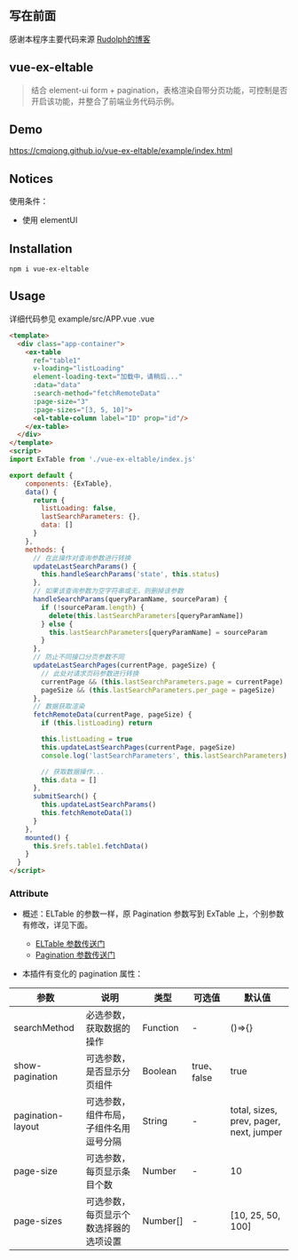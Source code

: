 ## 写在前面
感谢本程序主要代码来源 [Rudolph的博客](https://w-rudolph.github.io/2017/11/04/element-ui-extend-table/)

## vue-ex-eltable
> 结合 element-ui form + pagination，表格渲染自带分页功能，可控制是否开启该功能，并整合了前端业务代码示例。

## Demo
https://cmqiong.github.io/vue-ex-eltable/example/index.html

## Notices
使用条件：
- 使用 elementUI

## Installation
```shell
npm i vue-ex-eltable
```

## Usage
详细代码参见 example/src/APP.vue
.vue
```html
<template>
  <div class="app-container">
    <ex-table
      ref="table1"
      v-loading="listLoading"
      element-loading-text="加载中，请稍后..."
      :data="data"
      :search-method="fetchRemoteData"
      :page-size="3"
      :page-sizes="[3, 5, 10]">
      <el-table-column label="ID" prop="id"/>
    </ex-table>
  </div>
</template>
<script>
import ExTable from './vue-ex-eltable/index.js'

export default {
    components: {ExTable},
    data() {
      return {
        listLoading: false,
        lastSearchParameters: {},
        data: []
      }
    },
    methods: {
      // 在此操作对查询参数进行转换
      updateLastSearchParams() {
        this.handleSearchParams('state', this.status)
      },
      // 如果该查询参数为空字符串或无，则删掉该参数
      handleSearchParams(queryParamName, sourceParam) {
        if (!sourceParam.length) {
          delete(this.lastSearchParameters[queryParamName])
        } else {
          this.lastSearchParameters[queryParamName] = sourceParam
        }
      },
      // 防止不同接口分页参数不同
      updateLastSearchPages(currentPage, pageSize) {
        // 此处对请求页码参数进行转换
        currentPage && (this.lastSearchParameters.page = currentPage)
        pageSize && (this.lastSearchParameters.per_page = pageSize)
      },
      // 数据获取渲染
      fetchRemoteData(currentPage, pageSize) {
        if (this.listLoading) return

        this.listLoading = true
        this.updateLastSearchPages(currentPage, pageSize)
        console.log('lastSearchParameters', this.lastSearchParameters)

        // 获取数据操作...
        this.data = []
      },
      submitSearch() {
        this.updateLastSearchParams()
        this.fetchRemoteData(1)
      }
    },
    mounted() {
      this.$refs.table1.fetchData()
    }
  }
</script>
```

### Attribute
- 概述：ELTable 的参数一样，原 Pagination 参数写到 ExTable 上，个别参数有修改，详见下面。

  - [ELTable 参数传送门](https://element.faas.ele.me/#/zh-CN/component/table)
  - [Pagination 参数传送门](https://element.faas.ele.me/#/zh-CN/component/pagination)

- 本插件有变化的 pagination 属性：

| 参数     | 说明          | 类型         | 可选值           | 默认值     |
| -------- | ------------- | ----------- | --------------- | --------- |
| searchMethod | 必选参数，获取数据的操作 | Function | - | ()=>{} |
| show-pagination | 可选参数，是否显示分页组件 | Boolean | true、false | true |
| pagination-layout | 可选参数，组件布局，子组件名用逗号分隔 | String | - | total, sizes, prev, pager, next, jumper |
| page-size | 可选参数，每页显示条目个数 | Number | - | 10 |
| page-sizes | 可选参数，每页显示个数选择器的选项设置 | Number[] | - | [10, 25, 50, 100] |
